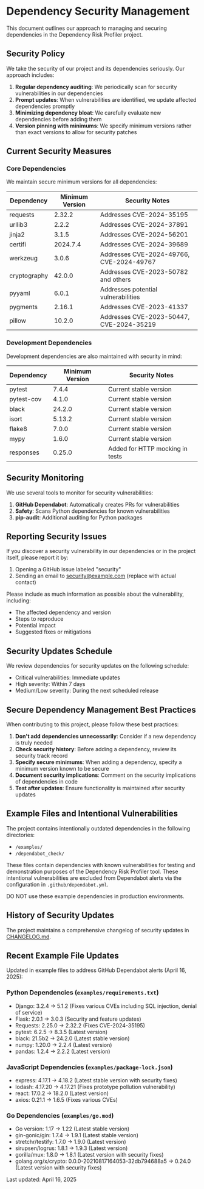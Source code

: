 # Dependency Security Management

This document outlines our approach to managing and securing dependencies in the Dependency Risk Profiler project.

## Security Policy

We take the security of our project and its dependencies seriously. Our approach includes:

1. **Regular dependency auditing**: We periodically scan for security vulnerabilities in our dependencies
2. **Prompt updates**: When vulnerabilities are identified, we update affected dependencies promptly
3. **Minimizing dependency bloat**: We carefully evaluate new dependencies before adding them
4. **Version pinning with minimums**: We specify minimum versions rather than exact versions to allow for security patches

## Current Security Measures

### Core Dependencies

We maintain secure minimum versions for all dependencies:

| Dependency | Minimum Version | Security Notes |
|------------|----------------|----------------|
| requests | 2.32.2 | Addresses CVE-2024-35195 |
| urllib3 | 2.2.2 | Addresses CVE-2024-37891 |
| jinja2 | 3.1.5 | Addresses CVE-2024-56201 |
| certifi | 2024.7.4 | Addresses CVE-2024-39689 |
| werkzeug | 3.0.6 | Addresses CVE-2024-49766, CVE-2024-49767 |
| cryptography | 42.0.0 | Addresses CVE-2023-50782 and others |
| pyyaml | 6.0.1 | Addresses potential vulnerabilities |
| pygments | 2.16.1 | Addresses CVE-2023-41337 |
| pillow | 10.2.0 | Addresses CVE-2023-50447, CVE-2024-35219 |

### Development Dependencies

Development dependencies are also maintained with security in mind:

| Dependency | Minimum Version | Security Notes |
|------------|----------------|----------------|
| pytest | 7.4.4 | Current stable version |
| pytest-cov | 4.1.0 | Current stable version |
| black | 24.2.0 | Current stable version |
| isort | 5.13.2 | Current stable version |
| flake8 | 7.0.0 | Current stable version |
| mypy | 1.6.0 | Current stable version |
| responses | 0.25.0 | Added for HTTP mocking in tests |

## Security Monitoring

We use several tools to monitor for security vulnerabilities:

1. **GitHub Dependabot**: Automatically creates PRs for vulnerabilities
2. **Safety**: Scans Python dependencies for known vulnerabilities
3. **pip-audit**: Additional auditing for Python packages

## Reporting Security Issues

If you discover a security vulnerability in our dependencies or in the project itself, please report it by:

1. Opening a GitHub issue labeled "security"
2. Sending an email to security@example.com (replace with actual contact)

Please include as much information as possible about the vulnerability, including:
- The affected dependency and version
- Steps to reproduce
- Potential impact
- Suggested fixes or mitigations

## Security Updates Schedule

We review dependencies for security updates on the following schedule:

- Critical vulnerabilities: Immediate updates
- High severity: Within 7 days
- Medium/Low severity: During the next scheduled release

## Secure Dependency Management Best Practices

When contributing to this project, please follow these best practices:

1. **Don't add dependencies unnecessarily**: Consider if a new dependency is truly needed
2. **Check security history**: Before adding a dependency, review its security track record
3. **Specify secure minimums**: When adding a dependency, specify a minimum version known to be secure
4. **Document security implications**: Comment on the security implications of dependencies in code
5. **Test after updates**: Ensure functionality is maintained after security updates

## Example Files and Intentional Vulnerabilities

The project contains intentionally outdated dependencies in the following directories:
- `/examples/` 
- `/dependabot_check/`

These files contain dependencies with known vulnerabilities for testing and demonstration purposes of the Dependency Risk Profiler tool. These intentional vulnerabilities are excluded from Dependabot alerts via the configuration in `.github/dependabot.yml`.

DO NOT use these example dependencies in production environments.

## History of Security Updates

The project maintains a comprehensive changelog of security updates in [CHANGELOG.md](../CHANGELOG.md).

## Recent Example File Updates

Updated in example files to address GitHub Dependabot alerts (April 16, 2025):

### Python Dependencies (`examples/requirements.txt`)

- Django: 3.2.4 → 5.1.2 (Fixes various CVEs including SQL injection, denial of service)
- Flask: 2.0.1 → 3.0.3 (Security and feature updates)
- Requests: 2.25.0 → 2.32.2 (Fixes CVE-2024-35195)
- pytest: 6.2.5 → 8.3.5 (Latest version)
- black: 21.5b2 → 24.2.0 (Latest stable version)
- numpy: 1.20.0 → 2.2.4 (Latest version)
- pandas: 1.2.4 → 2.2.2 (Latest version)

### JavaScript Dependencies (`examples/package-lock.json`)

- express: 4.17.1 → 4.18.2 (Latest stable version with security fixes)
- lodash: 4.17.20 → 4.17.21 (Fixes prototype pollution vulnerability)
- react: 17.0.2 → 18.2.0 (Latest version)
- axios: 0.21.1 → 1.6.5 (Fixes various CVEs)

### Go Dependencies (`examples/go.mod`)

- Go version: 1.17 → 1.22 (Latest stable version)
- gin-gonic/gin: 1.7.4 → 1.9.1 (Latest stable version)
- stretchr/testify: 1.7.0 → 1.9.0 (Latest version)
- sirupsen/logrus: 1.8.1 → 1.9.3 (Latest version)
- gorilla/mux: 1.8.0 → 1.8.1 (Latest version with security fixes)
- golang.org/x/crypto: 0.0.0-20210817164053-32db794688a5 → 0.24.0 (Latest version with security fixes)

Last updated: April 16, 2025